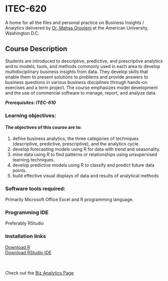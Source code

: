 # ITEC-620
A home for all the files and personal practice on Business Insights / Analytics delivered by <a href="https://www.american.edu/kogod/faculty/oroojeni.cfm" target="_blank">Dr. Mahsa Oroojeni</a> at the American University, Washington D.C.

## Course Description
Students are introduced to descriptive, predictive, and prescriptive analytics and to models, tools, and methods commonly used in each area to develop multidisciplinary business insights from data. They develop skills that enable them to present solutions to problems and provide answers to business questions in various business disciplines through hands-on exercises and a term project. The course emphasizes model development and the use of commercial software to manage, report, and analyze data.

***Prerequisites: ITEC-610***

### Learning objectives: 
#### The objectives of this course are to:
1. define business analytics, the three categories of techniques (descriptive, predictive, 
prescriptive), and the analytics cycle.
2. develop forecasting models using R for data with trend and seasonality. 
3. mine data using R to find patterns or relationships using unsupervised learning techniques.
4. develop predictive models using R to classify and predict future data points.
5. build effective visual displays of data and results of analytical methods

### Software tools required:
Primarily Microsoft Office Excel and R programming language.

### Programming IDE
Preferably RStudio

### Installation links
<a href="https://cran.r-project.org/bin/windows/base/" target=_blank>Download R</a><br>
<a href="https://www.rstudio.com/products/rstudio/download/" target=_blank>Download RStudio IDE</a>

<br><br>
Check out the <a href="https://yimjohns.github.io/BizAnalytics-ITEC-620/index.html" target=_blank/>Biz Analytics Page</a>
